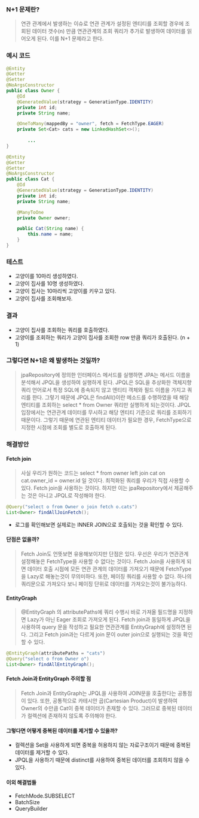 ### N+1 문제란?
> 연관 관계에서 발생하는 이슈로 연관 관계가 설정된 엔티티를 조회할 경우에 조회된 데이터 갯수(n) 만큼 연관관계의 조회 쿼리가 추가로 발생하여 데이터를 읽어오게 된다. 이를 N+1 문제라고 한다.

### 예시 코드
```java
@Entity
@Getter
@Setter
@NoArgsConstructor
public class Owner {
    @Id
    @GeneratedValue(strategy = GenerationType.IDENTITY)
    private int id;
    private String name;

    @OneToMany(mappedBy = "owner", fetch = FetchType.EAGER)
    private Set<Cat> cats = new LinkedHashSet<>();
		
		...
}

@Entity
@Getter
@Setter
@NoArgsConstructor
public class Cat {
    @Id
    @GeneratedValue(strategy = GenerationType.IDENTITY)
    private int id;
    private String name;

    @ManyToOne
    private Owner owner;

    public Cat(String name) {
        this.name = name;
    }
}
```

### 테스트
- 고양이를 10마리 생성하였다.
- 고양이 집사를 10명 생성하였다.
- 고양이 집사는 10마리씩 고양이를 키우고 있다.
- 고양이 집사를 조회해보자.

### 결과
- 고양이 집사를 조회하는 쿼리를 호출하였다.
- 고양이를 조회하는 쿼리가 고양이 집사를 조회한 row 만큼 쿼리가 호출된다. (n + 1)

### 그렇다면 N+1은 왜 발생하는 것일까?
> jpaRepository에 정의한 인터페이스 메서드를 실행하면 JPA는 메서드 이름을 분석해서 
> JPQL을 생성하여 실행하게 된다. JPQL은 SQL을 추상화한 객체지향 쿼리 언어로서 특정 
> SQL에 종속되지 않고 엔티티 객체와 필드 이름을 가지고 쿼리를 한다. 그렇기 때문에 
> JPQL은 findAll()이란 메소드를 수행하였을 때 해당 엔티티를 조회하는 select * 
> from Owner 쿼리만 실행하게 되는것이다. JPQL 입장에서는 연관관계 데이터를 무시하고 
> 해당 엔티티 기준으로 쿼리를 조회하기 때문이다. 그렇기 때문에 연관된 엔티티 데이터가 필요한 
> 경우, FetchType으로 지정한 시점에 조회를 별도로 호출하게 된다.

### 해결방안
#### Fetch join
> 사실 우리가 원하는 코드는 select * from owner left join cat on cat.owner_id = owner.id 일 것이다. 최적화된 쿼리를 우리가 직접 사용할 수 있다. Fetch join을 사용하는 것이다. 하지만 이는 jpaRepository에서 제공해주는 것은 아니고 JPQL로 작성해야 한다.
```java
@Query("select o from Owner o join fetch o.cats")
List<Owner> findAllJoinFetch();
```
- 로그를 확인해보면 실제로는 INNER JOIN으로 호출되는 것을 확인할 수 있다.

#### 단점은 없을까?
> Fetch Join도 언뜻보면 유용해보이지만 단점은 있다. 우선은 우리가 연관관계 설정해놓은 FetchType을 사용할 수 없다는 것이다. Fetch Join을 사용하게 되면 데이터 호출 시점에 모든 연관 관계의 데이터를 가져오기 때문에 FetchType을 Lazy로 해놓는것이 무의미하다.
또한, 페이징 쿼리를 사용할 수 없다. 하나의 쿼리문으로 가져오다 보니 페이징 단위로 데이터를 가져오는것이 불가능하다.

#### EntityGraph
> @EntityGraph 의 attributePaths에 쿼리 수행시 바로 가져올 필드명을 지정하면 Lazy가 아닌 Eager 조회로 가져오게 된다. Fetch join과 동일하게 JPQL을 사용하여 query 문을 작성하고 필요한 연관관계를 EntityGraph에 설정하면 된다. 그리고 Fetch join과는 다르게 join 문이 outer join으로 실행되는 것을 확인할 수 있다.
```java
@EntityGraph(attributePaths = "cats")
@Query("select o from Owner o")
List<Owner> findAllEntityGraph();
```

#### Fetch Join과 EntityGraph 주의할 점
> Fetch Join과 EntityGraph는 JPQL을 사용하여 JOIN문을 호출한다는 공통점이 있다. 또한, 공통적으로 카테시안 곱(Cartesian Product)이 발생하여 Owner의 수만큼 Cat이 중복 데이터가 존재할 수 있다. 그러므로 중복된 데이터가 컬렉션에 존재하지 않도록 주의해야 한다.

#### 그렇다면 어떻게 중복된 데이터를 제거할 수 있을까?
- 컬렉션을 Set을 사용하게 되면 중복을 허용하지 않는 자료구조이기 때문에 중복된 데이터를 제거할 수 있다.
- JPQL을 사용하기 때문에 distinct를 사용하여 중복된 데이터를 조회하지 않을 수 있다.

#### 이외 해결법들
- FetchMode.SUBSELECT
- BatchSize
- QueryBuilder